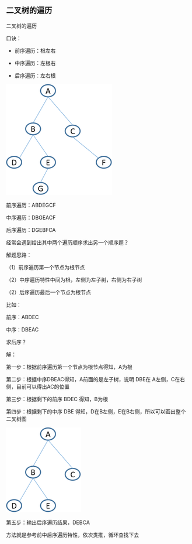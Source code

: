 ## 二叉树的遍历





二叉树的遍历

口诀：

- 前序遍历：根左右

- 中序遍历：左根右

- 后序遍历：左右根





![二叉树](collection/tree.png)



前序遍历：ABDEGCF

中序遍历：DBGEACF

后序遍历：DGEBFCA







经常会遇到给出其中两个遍历顺序求出另一个顺序题？

解题思路：

（1）前序遍历第一个节点为根节点

（2）中序遍历特性中间为根，左侧为左子树，右侧为右子树

（2）后序遍历最后一个节点为根节点





比如：

前序：ABDEC

中序：DBEAC

求后序？





解：

第一步：根据前序遍历第一个节点为根节点得知，A为根

第二步：根据中序DBEAC得知，A前面的是左子树，说明 DBE在 A左侧，C在右侧，目前可以得出AC的位置

第三步：根据剩下的前序 BDEC 得知，B为根

第四步：根据剩下的中序 DBE 得知，D在B左侧，E在B右侧，所以可以画出整个二叉树图





![二叉树后序结果](collection/tree2.png)



第五步：输出后序遍历结果，DEBCA





方法就是参考前中后序遍历特性，依次类推，循环查找下去

